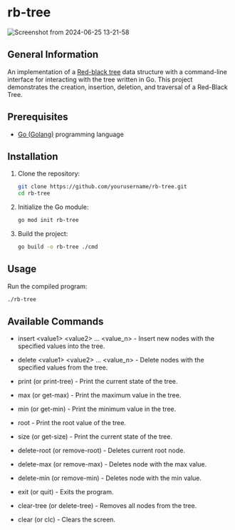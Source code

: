 # rb-tree

![Screenshot from 2024-06-25 13-21-58](https://github.com/niedobam/rb-tree/assets/127039716/21303475-83ab-4863-a909-6f0eb54a4581)

## General Information
An implementation of a [Red-black tree](https://en.wikipedia.org/wiki/Red%E2%80%93black_tree) data structure with a command-line interface for interacting with the tree written in Go. This project demonstrates the creation, insertion, deletion, and traversal of a Red-Black Tree.

## Prerequisites
* [Go (Golang)](https://go.dev/) programming language

## Installation

1. Clone the repository:

    ```sh
    git clone https://github.com/yourusername/rb-tree.git
    cd rb-tree
    ```

2. Initialize the Go module:

    ```sh
    go mod init rb-tree
    ```

3. Build the project:

    ```sh
    go build -o rb-tree ./cmd
    ```

## Usage

Run the compiled program:

```sh
./rb-tree
```
## Available Commands
* insert \<value1> \<value2> ... \<value_n> - Insert new nodes with the specified values into the tree.

* delete \<value1> \<value2> ... \<value_n> - Delete nodes with the specified values from the tree.

* print (or print-tree) - Print the current state of the tree.

* max (or get-max) - Print the maximum value in the tree.

* min (or get-min) - Print the minimum value in the tree.

* root - Print the root value of the tree.

* size (or get-size) - Print the current state of the tree.

* delete-root (or remove-root) - Deletes current root node.

* delete-max (or remove-max) - Deletes node with the max value.

* delete-min (or remove-min) - Deletes node with the min value.

* exit (or quit) - Exits the program.

* clear-tree (or delete-tree) - Removes all nodes from the tree.

* clear (or clc) - Clears the screen.
